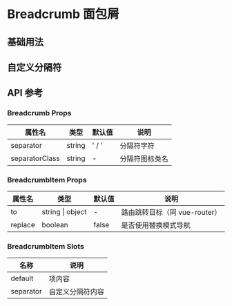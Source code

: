 # Breadcrumb 面包屑

## 基础用法

<demo vue="./example/base.vue"></demo>

## 自定义分隔符

<demo vue="./example/separator.vue"></demo>

## API 参考

### Breadcrumb Props

| 属性名         | 类型   | 默认值 | 说明           |
| -------------- | ------ | ------ | -------------- |
| separator      | string | ' / '  | 分隔符字符     |
| separatorClass | string | -      | 分隔符图标类名 |

### BreadcrumbItem Props

| 属性名  | 类型             | 默认值 | 说明                          |
| ------- | ---------------- | ------ | ----------------------------- |
| to      | string \| object | -      | 路由跳转目标（同 vue-router） |
| replace | boolean          | false  | 是否使用替换模式导航          |

### BreadcrumbItem Slots

| 名称      | 说明             |
| --------- | ---------------- |
| default   | 项内容           |
| separator | 自定义分隔符内容 |

